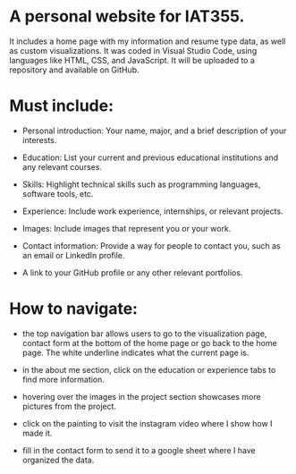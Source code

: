 <!-- # Chettsy-Git.github.io -->
# A personal website for IAT355. 
It includes a home page with my information and resume type data, as well as custom visualizations.
It was coded in Visual Studio Code, using languages like HTML, CSS, and JavaScript. 
It will be uploaded to a repository and available on GitHub.

# Must include: 

- Personal introduction: Your name, major, and a brief description of your interests.

- Education: List your current and previous educational institutions and any relevant courses.

- Skills: Highlight technical skills such as programming languages, software tools, etc.

- Experience: Include work experience, internships, or relevant projects.

- Images: Include images that represent you or your work.

- Contact information: Provide a way for people to contact you, such as an email or LinkedIn profile.

- A link to your GitHub profile or any other relevant portfolios.

# How to navigate:

- the top navigation bar allows users to go to the visualization page, contact form at the bottom of the home page
  or go back to the home page. The white underline indicates what the current page is.

- in the about me section, click on the education or experience tabs to find more information.

- hovering over the images in the project section showcases more pictures from the project.

- click on the painting to visit the instagram video where I show how I made it.

- fill in the contact form to send it to a google sheet where I have organized the data.